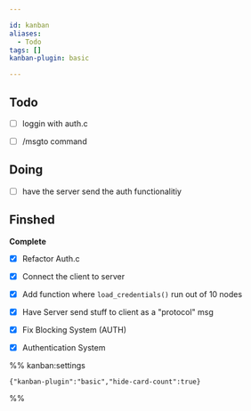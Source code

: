 ```yaml
---

id: kanban
aliases:
  - Todo
tags: []
kanban-plugin: basic

---
```


## Todo

- [ ] loggin with auth.c
- [ ] /msgto command


## Doing

- [ ] have the server send the auth functionalitiy


## Finshed

**Complete**
- [x] Refactor Auth.c
- [x] Connect the client to server
- [x] Add function where `load_credentials()` run out of 10 nodes
- [x] Have Server send stuff to client as a "protocol" msg
- [x] Fix Blocking System (AUTH)
- [x] Authentication System




%% kanban:settings
```
{"kanban-plugin":"basic","hide-card-count":true}
```
%%